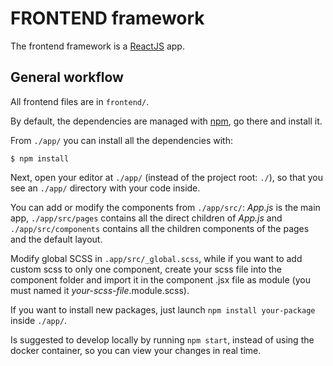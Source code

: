 # FRONTEND framework

The frontend framework is a [ReactJS](https://react.dev/) app.

## General workflow

All frontend files are in `frontend/`.

By default, the dependencies are managed with [npm](https://docs.npmjs.com/), go there and install it.

From `./app/` you can install all the dependencies with:

```console
$ npm install
```

Next, open your editor at `./app/` (instead of the project root: `./`), so that you see an `./app/` directory with your code inside. 

You can add or modify the components from `./app/src/`: *App.js* is the main app, `./app/src/pages` contains all the direct children of *App.js* and `./app/src/components` contains all the children components of the pages and the default layout.

Modify global SCSS in `.app/src/_global.scss`, while if you want to add custom scss to only one component, create your scss file into the component folder and import it in the component .jsx file as module (you must named it *your-scss-file*.module.scss).

If you want to install new packages, just launch `npm install your-package` inside `./app/`.

Is suggested to develop locally by running `npm start`, instead of using the docker container, so you can view your changes in real time. 